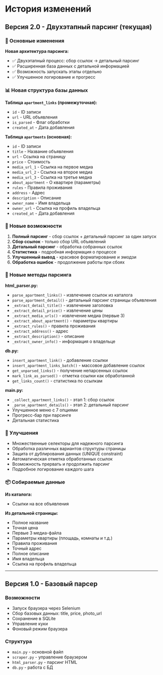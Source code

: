 # История изменений

## Версия 2.0 - Двухэтапный парсинг (текущая)

### 🎯 Основные изменения

**Новая архитектура парсинга:**
- ✅ Двухэтапный процесс: сбор ссылок → детальный парсинг
- ✅ Расширенная база данных с детальной информацией
- ✅ Возможность запускать этапы отдельно
- ✅ Улучшенное логирование и прогресс

### 📊 Новая структура базы данных

**Таблица `apartment_links` (промежуточная):**
- `id` - ID записи
- `url` - URL объявления
- `is_parsed` - Флаг обработки
- `created_at` - Дата добавления

**Таблица `apartments` (основная):**
- `id` - ID записи
- `title` - Название объявления
- `url` - Ссылка на страницу
- `price` - Стоимость
- `media_url_1` - Ссылка на первое медиа
- `media_url_2` - Ссылка на второе медиа
- `media_url_3` - Ссылка на третье медиа
- `about_apartment` - О квартире (параметры)
- `rules` - Правила проживания
- `address` - Адрес
- `description` - Описание
- `owner_name` - Имя владельца
- `owner_url` - Ссылка на профиль владельца
- `created_at` - Дата добавления

### 🚀 Новые возможности

1. **Полный парсинг** - сбор ссылок + детальный парсинг за один запуск
2. **Сбор ссылок** - только сбор URL объявлений
3. **Детальный парсинг** - обработка собранных ссылок
4. **Статистика** - подробная информация о процессе
5. **Улучшенный вывод** - красивое форматирование и эмодзи
6. **Обработка ошибок** - продолжение работы при сбоях

### 📝 Новые методы парсинга

**html_parser.py:**
- `parse_apartment_links()` - извлечение ссылок из каталога
- `parse_apartment_detail()` - детальный парсинг страницы объявления
- `_extract_detail_title()` - извлечение заголовка
- `_extract_detail_price()` - извлечение цены
- `_extract_media_urls()` - извлечение медиа (первые 3)
- `_extract_about_apartment()` - параметры квартиры
- `_extract_rules()` - правила проживания
- `_extract_address()` - адрес
- `_extract_description()` - описание
- `_extract_owner_info()` - информация о владельце

**db.py:**
- `insert_apartment_link()` - добавление ссылки
- `insert_apartment_links_batch()` - массовое добавление ссылок
- `get_unparsed_links()` - получение непарсенных ссылок
- `mark_link_as_parsed()` - отметка ссылки как обработанной
- `get_links_count()` - статистика по ссылкам

**main.py:**
- `_collect_apartment_links()` - этап 1: сбор ссылок
- `_parse_apartment_details()` - этап 2: детальный парсинг
- Улучшенное меню с 7 опциями
- Прогресс-бар при парсинге
- Детальная статистика

### 🔧 Улучшения

- Множественные селекторы для надежного парсинга
- Обработка различных вариантов структуры страницы
- Защита от дублирования данных (UNIQUE constraint)
- Автоматическая отметка обработанных ссылок
- Возможность прервать и продолжить парсинг
- Подробное логирование каждого шага

### 📦 Собираемые данные

**Из каталога:**
- Ссылки на все объявления

**Из детальной страницы:**
- Полное название
- Точная цена
- Первые 3 медиа-файла
- Параметры квартиры (площадь, комнаты и т.д.)
- Правила проживания
- Точный адрес
- Полное описание
- Имя владельца
- Ссылка на профиль владельца

---

## Версия 1.0 - Базовый парсер

### Возможности

- Запуск браузера через Selenium
- Сбор базовых данных: title, price, photo_url
- Сохранение в SQLite
- Управление куки
- Фоновый режим браузера

### Структура

- `main.py` - основной файл
- `scraper.py` - управление браузером
- `html_parser.py` - парсинг HTML
- `db.py` - работа с БД

